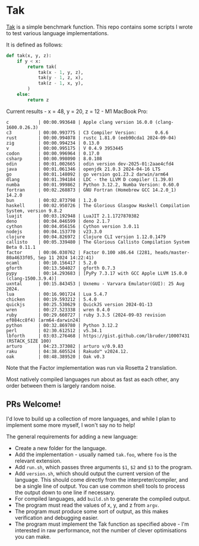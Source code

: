 # Tak

[Tak](https://en.wikipedia.org/wiki/Tak_(function)) is a simple benchmark function. This repo contains some scripts I wrote to test various language implementations.

It is defined as follows:
```py
def tak(x, y, z):
    if y < x:
        return tak(
            tak(x - 1, y, z),
            tak(y - 1, z, x),
            tak(z - 1, x, y),
        )
    else:
        return z
```

Current results - x = 48, y = 20, z = 12 - M1 MacBook Pro:
<!-- *results* -->
```
c           | 00:00.993648 | Apple clang version 16.0.0 (clang-1600.0.26.3)
c3          | 00:00.993775 | C3 Compiler Version:       0.6.6
rust        | 00:00.994078 | rustc 1.81.0 (eeb90cda1 2024-09-04)
zig         | 00:00.994234 | 0.13.0
v           | 00:00.995175 | V 0.4.9 3953445
codon       | 00:00.996964 | 0.17.0
csharp      | 00:00.998090 | 8.0.108
odin        | 00:01.002665 | odin version dev-2025-01:2aae4cfd4
java        | 00:01.061346 | openjdk 21.0.3 2024-04-16 LTS
go          | 00:01.148092 | go version go1.23.2 darwin/arm64
dlang       | 00:01.394184 | LDC - the LLVM D compiler (1.39.0)
numba       | 00:01.999862 | Python 3.12.2, Numba Version: 0.60.0
fortran     | 00:02.268873 | GNU Fortran (Homebrew GCC 14.2.0_1) 14.2.0
bun         | 00:02.873798 | 1.2.0
haskell     | 00:02.950726 | The Glorious Glasgow Haskell Compilation System, version 9.8.2
luajit      | 00:03.192948 | LuaJIT 2.1.1727870382
deno        | 00:04.046599 | deno 2.1.7
cython      | 00:04.056156 | Cython version 3.0.11
nodejs      | 00:04.153770 | v23.3.0
clojure     | 00:04.826972 | Clojure CLI version 1.12.0.1479
callisto    | 00:05.339480 | The Glorious Callisto Compilation System Beta 0.11.1
factor      | 00:06.030762 | Factor 0.100 x86.64 (2281, heads/master-80a4633f05, Sep 11 2024 14:22:41)
ocaml       | 00:10.156417 | 5.2.0
gforth      | 00:13.504027 | gforth 0.7.3
pypy        | 00:14.293683 | [PyPy 7.3.17 with GCC Apple LLVM 15.0.0 (clang-1500.3.9.4)]
uxntal      | 00:15.843453 | Uxnemu - Varvara Emulator(GUI): 25 Aug 2024.
lua         | 00:16.901724 | Lua 5.4.7
chicken     | 00:19.593212 | 5.4.0
quickjs     | 00:25.530629 | QuickJS version 2024-01-13
wren        | 00:27.523338 | wren 0.4.0
ruby        | 00:29.660727 | ruby 3.3.5 (2024-09-03 revision ef084cc8f4) [arm64-darwin24]
python      | 00:32.869780 | Python 3.12.2
perl        | 02:30.612512 | v5.34.1
lbforth     | 03:03.276468 | https://gist.github.com/lbruder/10007431 (RSTACK_SIZE 100)
arturo      | 04:23.373082 | arturo v/0.9.83
raku        | 04:38.605524 | Rakudo™ v2024.12.
oak         | 08:48.389520 | Oak v0.3
```

Note that the Factor implementation was run via Rosetta 2 translation.

Most natively compiled languages run about as fast as each other, any order between them is largely random noise.

## PRs Welcome!

I'd love to build up a collection of more languages, and while I plan to implement some more myself, I won't say no to help!

The general requirements for adding a new language:
- Create a new folder for the language.
- Add the implementation - usually named `tak.foo`, where `foo` is the relevant extension.
- Add `run.sh`, which passes three arguments `$1`, `$2` and `$3` to the program.
- Add `version.sh`, which should output the current version of the language. This should come directly from the interpreter/compiler, and be a single line of output. You can use common shell tools to process the output down to one line if necessary.
- For compiled languages, add `build.sh` to generate the compiled output.
- The program must read the values of x, y, and z from `argv`.
- The program must produce some sort of output, as this makes verification and debugging easier.
- The program must implement the Tak function as specified above - I'm interested in raw performance, not the number of clever optimisations you can make.
